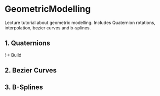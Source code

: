 # GeometricModelling
Lecture tutorial about geometric modelling. Includes Quaternion rotations, interpolation, bezier curves and b-splines.

## 1. Quaternions
!-> Build 

## 2. Bezier Curves

## 3. B-Splines
